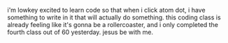 i'm lowkey excited to learn code so that when i click atom dot, i have something to write in it that will actually do something. this coding class is already feeling like it's gonna be a rollercoaster, and i only completed the fourth class out of 60 yesterday. jesus be with me.
